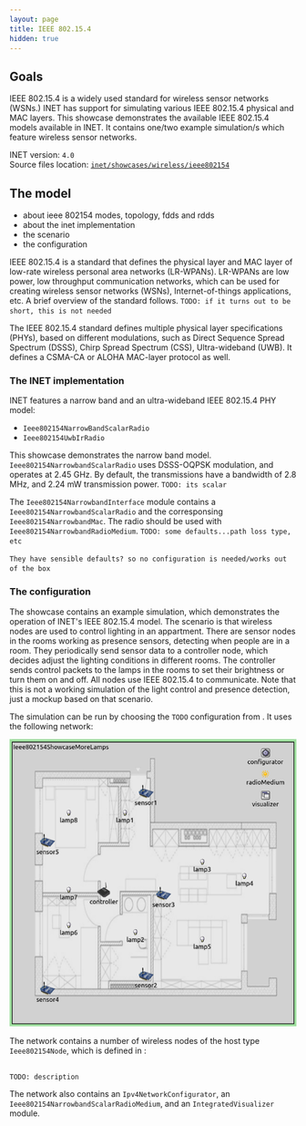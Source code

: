 ```yaml
---
layout: page
title: IEEE 802.15.4
hidden: true
---
```


## Goals

IEEE 802.15.4 is a widely used standard for wireless sensor networks (WSNs.) INET has support for simulating various IEEE 802.15.4 physical and MAC layers. This showcase demonstrates the available IEEE 802.15.4 models available in INET. It contains one/two example simulation/s which feature wireless sensor networks.

INET version: `4.0`<br>
Source files location: <a href="https://github.com/inet-framework/inet-showcases/tree/master/wireless/ieee802154" target="_blank">`inet/showcases/wireless/ieee802154`</a>

## The model

- about ieee 802154 modes, topology, fdds and rdds
- about the inet implementation
- the scenario
- the configuration

IEEE 802.15.4 is a standard that defines the physical layer and MAC layer of low-rate wireless personal area networks (LR-WPANs). LR-WPANs are low power, low throughput communication networks, which can be used for creating wireless sensor networks (WSNs), Internet-of-things applications, etc.
A brief overview of the standard follows. `TODO: if it turns out to be short, this is not needed`

The IEEE 802.15.4 standard defines multiple physical layer specifications (PHYs), based on different modulations, such as Direct Sequence Spread Spectrum (DSSS), Chirp Spread Spectrum (CSS), Ultra-wideband (UWB). It defines a CSMA-CA or ALOHA MAC-layer protocol as well.

<!-- INET has two IEEE 802.15.4 PHY models, a narrow band version and an ultra-wideband version: `Ieee802154NarrowBandScalarRadio` and `Ieee802154UwbIrRadio`.
The narrow band version uses DSSS-OQPSK modulation, the ultra wide-band version NOPE -->

<!-- ### About the INET implementation

INET has two IEEE 802.15.4 models:

- `Ieee802154NarrowBandScalarRadio`: A narrow band IEEE 802.15.4 PHY model using DSSS-OQPSK modulation (scalar)
- `Ieee802154UwbIrRadio`: An ultra-wideband IEEE 802.15.4 PHY model (dimensional)

This showcase demonstrates the narrow band version.

The `Ieee802154NarrowBandScalarRadio` is a scalar model. It uses DSSS-OQPSK modulation, and operates at 2450 MHz. By default, the transmissions have a 2.8 MHz bandwidth and 250 kbps data rate, and 2.24 mW transmission power.

`or maybe should start with the interface?`

`more details on the narrow band...defaults, etc...` -->

<!-- TODO
Frequency bands, topologies, ffd's and rfd's...is that needed here?
Also, the available inet implementations...maybe that shouldnt be here

INET has the following IEEE 802.15.4 models available:

INET has a narrowband and an ultra-wideband IEEE 802.15.4 physical layer implementation. The narrow band version uses the DSSS-OQPSK modulation, the modules are `Ieee802154Ieee802154NarrowbandScalarRadio`, and `Ieee802154NarrowbandScalarRadioMedium`. The ultra-wideband implementation modules are `Ieee802154UwbIrRadio` and `Ieee802154UwbIrRadioMedium`.

TODO:
they have sensible defaults, by default operating on 2.45 GHz, 2.8 MHz bandwidth, 250 kbps, 2.24 mW transmission power. The uwbir has what parameters and defaults ? except for none. By the way, its operating on 4.5 GHz, 500 MHz bandwidth, 850 kbps data rate.
The narrowband version is scalar, the uwbir version is dimensional -> actually, it makes sense,
because the uwbir version occupies a lot of the spectrum

UPDATE:
this showcase only contains the narrow band version -->

<!-- So the structure should be something like this:

- About Ieee 802154
- About the inet implementation...the narrowband, just mention there is an uwbir
some details about them...and more details about the narrowband
- the configuration and the screnario
- results -->








### The INET implementation

INET features a narrow band and an ultra-wideband IEEE 802.15.4 PHY model:

- `Ieee802154NarrowBandScalarRadio`
- `Ieee802154UwbIrRadio`

This showcase demonstrates the narrow band model. `Ieee802154NarrowbandScalarRadio` uses DSSS-OQPSK modulation, and operates at 2.45 GHz. By default, the transmissions have a bandwidth of 2.8 MHz, and 2.24 mW transmission power. `TODO: its scalar`

The `Ieee802154NarrowbandInterface` module contains a `Ieee802154NarrowbandScalarRadio` and the corresponsing `Ieee802154NarrowbandMac`. The radio should be used with `Ieee802154NarrowbandRadioMedium`. `TODO: some defaults...path loss type, etc`

`They have sensible defaults? so no configuration is needed/works out of the box`

### The configuration

The showcase contains an example simulation, which demonstrates the operation of INET's IEEE 802.15.4 model. The scenario is that wireless nodes are used to control lighting in an appartment. There are sensor nodes in the rooms working as presence sensors, detecting when people are in a room.
They periodically send sensor data to a controller node, which decides adjust the lighting conditions in different rooms. The controller sends control packets to the lamps in the rooms to set their brightness or turn them on and off. All nodes use IEEE 802.15.4 to communicate.
Note that this is not a working simulation of the light control and presence detection, just a mockup based on that scenario.

The simulation can be run by choosing the `TODO` configuration from <a srcFile="wireless/ieee802154/omnetpp.ini"/>. It uses the following network:

<img class="screen" src="network.png" onclick="imageFullSizeZoom(this);" style="cursor:zoom-in" style="max-width: 60%;">

The network contains a number of wireless nodes of the host type `Ieee802154Node`, which is defined in <a srcFile="wireless/ieee802154/Ieee802154Showcase.ned"/>:

<p>
<pre class="include" src="Ieee802154Showcase.ned" from="Ieee802154Node" upto="}"></pre>
</p>

`TODO: description`

The network also contains an `Ipv4NetworkConfigurator`, an `Ieee802154NarrowbandScalarRadioMedium`, and an `IntegratedVisualizer` module.
